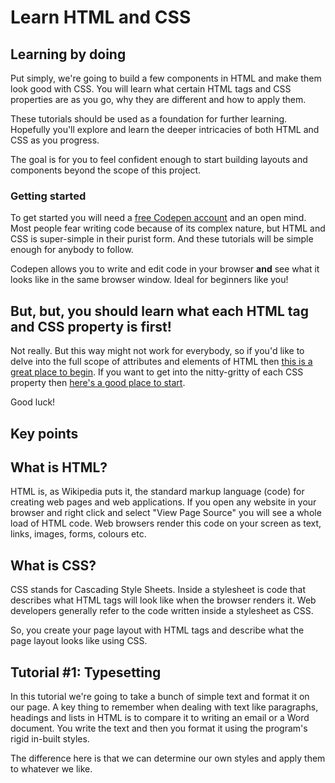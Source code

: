 # Learn HTML and CSS

## Learning by doing

Put simply, we're going to build a few components in HTML and make them look good with CSS. You will learn what certain HTML tags and CSS properties are as you go, why they are different and how to apply them.

These tutorials should be used as a foundation for further learning. Hopefully you'll explore and learn the deeper intricacies of both HTML and CSS as you progress.

The goal is for you to feel confident enough to start building layouts and components beyond the scope of this project.

### Getting started

To get started you will need a [free Codepen account](http://www.codepen.io) and an open mind. Most people fear writing code because of its complex nature, but HTML and CSS is super-simple in their purist form. And these tutorials will be simple enough for anybody to follow. 

Codepen allows you to write and edit code in your browser **and** see what it looks like in the same browser window. Ideal for beginners like you!

## But, but, you should learn what each HTML tag and CSS property is first!

Not really. But this way might not work for everybody, so if you'd like to delve into the full scope of attributes and elements of HTML then [this is a great place to begin](http://htmlreference.io/). If you want to get into the nitty-gritty of each CSS property then [here's a good place to start](http://cssreference.io/).

Good luck!

## Key points

## What is HTML?

HTML is, as Wikipedia puts it, the standard markup language (code) for creating web pages and web applications. If you open any website in your browser and right click and select "View Page Source" you will see a whole load of HTML code. Web browsers render this code on your screen as text, links, images, forms, colours etc.

## What is CSS?

CSS stands for Cascading Style Sheets. Inside a stylesheet is code that describes what HTML tags will look like when the browser renders it. Web developers generally refer to the code written inside a stylesheet as CSS.

So, you create your page layout with HTML tags and describe what the page layout looks like using CSS.

## Tutorial #1: Typesetting

In this tutorial we're going to take a bunch of simple text and format it on our page. A key thing to remember when dealing with text like paragraphs, headings and lists in HTML is to compare it to writing an email or a Word document. You write the text and then you format it using the program's rigid in-built styles.

The difference here is that we can determine our own styles and apply them to whatever we like.
